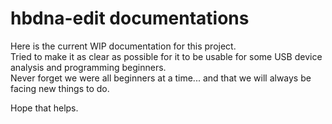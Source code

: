 # hbdna-edit documentations

Here is the current WIP documentation for this project.<br>
Tried to make it as clear as possible for it to be usable for some USB device analysis and programming beginners.<br>
Never forget we were all beginners at a time... and that we will always be facing new things to do.

Hope that helps.
